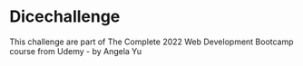 # Dicechallenge
This challenge are part of The Complete 2022 Web Development Bootcamp course from Udemy - by Angela Yu
